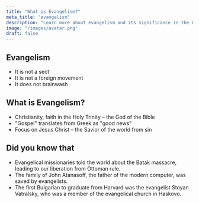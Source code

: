 ```yaml
---
title: "What is Evangelism?"
meta_title: "evangelism"
description: "Learn more about evangelism and its significance in the Christian faith. Evangelism is the spreading of the good news about Jesus Christ and salvation. Discover how evangelism has influenced the history and culture of Bulgaria and the Bulgarian Evangelical Church."
image: "/images/avatar.png"
draft: false
---
```


## Evangelism  
- It is not a sect
- It is not a foreign movement
- It does not brainwash

## What is Evangelism?  
  - Christianity, faith in the Holy Trinity – the God of the Bible
  - "Gospel" translates from Greek as "good news"
  - Focus on Jesus Christ – the Savior of the world from sin

## Did you know that
  - Evangelical missionaries told the world about the Batak massacre, leading to our liberation from Ottoman rule.
  - The family of John Atanasoff, the father of the modern computer, was saved by evangelists.
  - The first Bulgarian to graduate from Harvard was the evangelist Stoyan Vatralsky, who was a member of the evangelical church in Haskovo.
